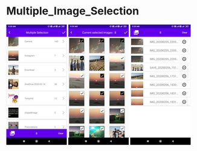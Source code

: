 # Multiple_Image_Selection

![List_of_Folders.jpg](https://github.com/kashyap0001/Multiple_Image_Selection/blob/master/List_of_folders.jpg)
![Selection_area.jpg](https://github.com/kashyap0001/Multiple_Image_Selection/blob/master/Selection_area.jpg)
![Selected_image.jpg](https://github.com/kashyap0001/Multiple_Image_Selection/blob/master/Selected_image.jpg)
